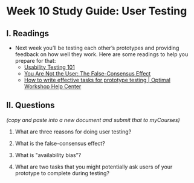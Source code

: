 # Week 10 Study Guide: User Testing

## I. Readings
- Next week you’ll be testing each other’s prototypes and providing feedback on how well they work. Here are some readings to help you prepare for that: 
  - [Usability Testing 101]()
  - [You Are Not the User: The False-Consensus Effect ]()
  - [How to write effective tasks for prototype testing | Optimal Workshop Help Center ]()


## II. Questions 
*(copy and paste into a new document and submit that to myCourses)*

1) What are three reasons for doing user testing? 

2) What is the false-consensus effect? 

3) What is "availability bias"? 

4) What are two tasks that you might potentially ask users of your prototype to complete during testing? 


